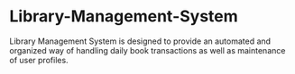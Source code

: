 # Library-Management-System
Library Management System is designed to provide an automated and organized way of handling daily book transactions as well as maintenance of user profiles.
